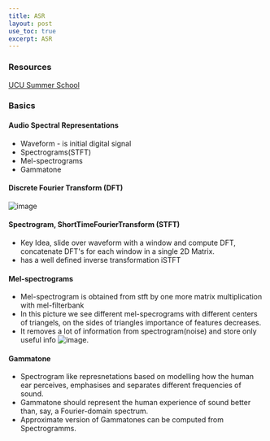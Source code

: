 ```yaml
---
title: ASR
layout: post
use_toc: true
excerpt: ASR
---
```

### Resources
[UCU Summer School](https://github.com/taras-sereda/deep-learning-for-audio)
### Basics
#### Audio Spectral Representations
- Waveform - is initial digital signal
- Spectrograms(STFT)
- Mel-spectrograms
- Gammatone
#### Discrete Fourier Transform (DFT)
![image](https://user-images.githubusercontent.com/13698885/103167165-f9b1c180-4828-11eb-9340-ef7f8b560844.png)
#### Spectrogram, ShortTimeFourierTransform (STFT)
- Key Idea, slide over waveform with a window and compute DFT, concatenate DFT's for each window in a single 2D Matrix.
- has a well defined inverse transformation iSTFT
#### Mel-spectrograms
- Mel-spectrogram is obtained from stft by one more matrix multiplication with mel-filterbank
- In this picture we see different mel-specrograms with different centers of triangels, on the sides of triangles importance of features decreases.
- It removes a lot of information from spectrogram(noise) and store only useful info
![image](https://user-images.githubusercontent.com/13698885/103167603-bd806000-482c-11eb-97e2-757e8a464cf3.png).
#### Gammatone
- Spectrogram like represnetations based on modelling how the human ear perceives, emphasises and separates different frequencies of sound.
- Gammatone should represent the human experience of sound better than, say, a Fourier-domain spectrum.
- Approximate version of Gammatones can be computed from Spectrogramms.

